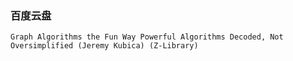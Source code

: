 ### 百度云盘

```
Graph Algorithms the Fun Way Powerful Algorithms Decoded, Not Oversimplified (Jeremy Kubica) (Z-Library)
```

